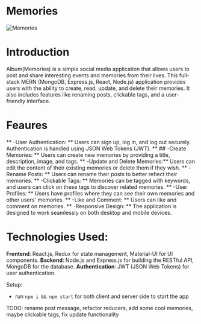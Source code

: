 # Memories

![Memories](https://i.ibb.co/Z8Y0CJv/Screenshot-2020-10-30-at-11-10-04.png)

# Introduction


Album(Memories) is a simple social media application that allows users to post and share interesting events and memories from their lives. This full-stack MERN (MongoDB, Express.js, React, Node.js) application provides users with the ability to create, read, update, and delete their memories. It also includes features like renaming posts, clickable tags, and a user-friendly interface.

# Feaures

** -User Authentication: **
Users can sign up, log in, and log out securely. Authentication is handled using JSON Web Tokens (JWT).
** ## -Create Memories: **
Users can create new memories by providing a title, description, image, and tags.
** -Update and Delete Memories:**
Users can edit the content of their existing memories or delete them if they wish.
**  -Rename Posts: **
Users can rename their posts to better reflect their memories.
** -Clickable Tags: **
Memories can be tagged with keywords, and users can click on these tags to discover related memories.
** -User Profiles: **
Users have profiles where they can see their own memories and other users' memories.
** -Like and Comment: ** 
Users can like and comment on memories.
** -Responsive Design: **
The application is designed to work seamlessly on both desktop and mobile devices.



# Technologies Used: 
**Frontend**: React.js, Redux for state management, Material-UI for UI components.
**Backend**: Node.js and Express.js for building the RESTful API, MongoDB for the database.
**Authentication**: JWT (JSON Web Tokens) for user authentication.


Setup:
- run ```npm i && npm start``` for both client and server side to start the app

TODO: rename post message, refactor reducers, add some cool memories, maybe clickable tags, fix update functionality
